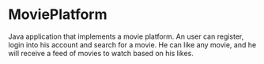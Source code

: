 # MoviePlatform
Java application that implements a movie platform. An user can register, login into his account and search for a movie. He can like any movie, and he will receive a feed of movies to watch based on his likes.
